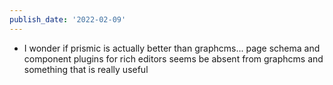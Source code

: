 ```yaml
---
publish_date: '2022-02-09'
---
```

- I wonder if prismic is actually better than graphcms... page schema and component plugins for rich editors seems be absent from graphcms and something that is really useful
